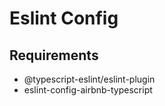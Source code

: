 # Eslint Config

## Requirements

- @typescript-eslint/eslint-plugin
- eslint-config-airbnb-typescript

